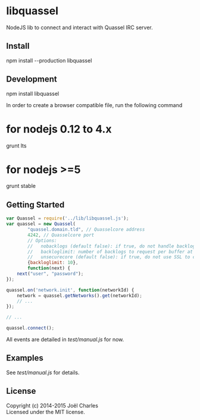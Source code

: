 # libquassel
NodeJS lib to connect and interact with Quassel IRC server.

## Install
  npm install --production libquassel

## Development
  npm install libquassel

In order to create a browser compatible file, run the following command
  # for nodejs 0.12 to 4.x
  grunt lts
  # for nodejs >=5
  grunt stable

## Getting Started
```javascript
var Quassel = require('../lib/libquassel.js');
var quassel = new Quassel(
        "quassel.domain.tld", // Quasselcore address
        4242, // Quasselcore port
        // Options:
        //   nobacklogs (default false): if true, do not handle backlogs
        //   backloglimit: number of backlogs to request per buffer at connection
        //   unsecurecore (default false): if true, do not use SSL to connect to the core
        {backloglimit: 10}, 
        function(next) {
    next("user", "password");
});

quassel.on('network.init', function(networkId) {
    network = quassel.getNetworks().get(networkId);
    // ...
});

// ...

quassel.connect();
```

All events are detailed in _test/manual.js_ for now.

## Examples
See _test/manual.js_ for details.

## License
Copyright (c) 2014-2015 Joël Charles  
Licensed under the MIT license.
